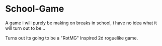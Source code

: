 # School-Game
A game i will purely be making on breaks in school, i have no idea what it will turn out to be...

Turns out its going to be a "RotMG" Inspired 2d roguelike game.
